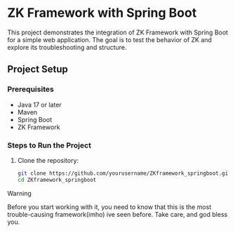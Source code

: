 # ZK Framework with Spring Boot

This project demonstrates the integration of ZK Framework with Spring Boot for a simple web application. The goal is to test the behavior of ZK and explore its troubleshooting and structure.

## Project Setup

### Prerequisites

- Java 17 or later
- Maven
- Spring Boot
- ZK Framework

### Steps to Run the Project

1. Clone the repository:
   ```bash
   git clone https://github.com/yourusername/ZKframework_springboot.git
   cd ZKframework_springboot

> [!WARNING]
> Before you start working with it, you need to know that this is the most trouble-causing framework(imho) ive seen before. Take care, and god bless you.
